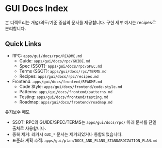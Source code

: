 # GUI Docs Index

본 디렉토리는 개념/의도/기준 중심의 문서를 제공합니다. 구현 세부 예시는 recipes로 분리합니다.

## Quick Links

- RPC: `apps/gui/docs/rpc/README.md`
  - Guide: `apps/gui/docs/rpc/GUIDE.md`
  - Spec (SSOT): `apps/gui/docs/rpc/SPEC.md`
  - Terms (SSOT): `apps/gui/docs/rpc/TERMS.md`
  - Recipes: `apps/gui/docs/rpc/recipes.md`
- Frontend: `apps/gui/docs/frontend/README.md`
  - Code Style: `apps/gui/docs/frontend/code-style.md`
  - Patterns: `apps/gui/docs/frontend/patterns.md`
  - Testing: `apps/gui/docs/frontend/testing.md`
  - Roadmap: `apps/gui/docs/frontend/roadmap.md`

유지보수 메모
- SSOT: RPC의 GUIDE/SPEC/TERMS는 `apps/gui/docs/rpc/` 아래 문서를 단일 출처로 사용합니다.
- 중복 제거: 레거시 `GUI_*` 문서는 제거되었거나 통합되었습니다.
- 표준화 계획 추적: `apps/gui/plan/DOCS_AND_PLANS_STANDARDIZATION_PLAN.md`
